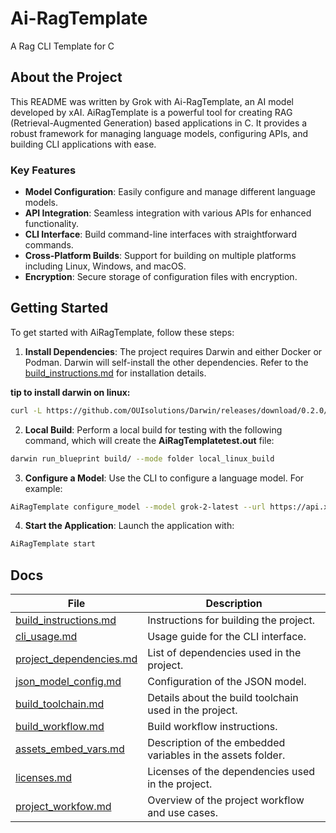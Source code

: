 # Ai-RagTemplate
A Rag CLI Template for C

## About the Project
This README was written by Grok with Ai-RagTemplate, an AI model developed by xAI. AiRagTemplate is a powerful tool for creating RAG (Retrieval-Augmented Generation) based applications in C. It provides a robust framework for managing language models, configuring APIs, and building CLI applications with ease.

### Key Features
- **Model Configuration**: Easily configure and manage different language models.
- **API Integration**: Seamless integration with various APIs for enhanced functionality.
- **CLI Interface**: Build command-line interfaces with straightforward commands.
- **Cross-Platform Builds**: Support for building on multiple platforms including Linux, Windows, and macOS.
- **Encryption**: Secure storage of configuration files with encryption.

## Getting Started
To get started with AiRagTemplate, follow these steps:

1. **Install Dependencies**: The project requires Darwin and either Docker or Podman. Darwin will self-install the other dependencies. Refer to the [build_instructions.md](/docs/build_instructions.md) for installation details. 

**tip to install darwin on linux:**
```bash
curl -L https://github.com/OUIsolutions/Darwin/releases/download/0.2.0/darwin.c -o darwin.c && gcc darwin.c -o darwin.out && sudo mv darwin.out /usr/bin/darwin
```

2. **Local Build**: Perform a local build for testing with the following command, which will create the **AiRagTemplatetest.out** file:
```bash
darwin run_blueprint build/ --mode folder local_linux_build
```

3. **Configure a Model**: Use the CLI to configure a language model. For example:
```bash
AiRagTemplate configure_model --model grok-2-latest --url https://api.x.ai/v1/chat/completions --key YOUR_API_KEY
```

4. **Start the Application**: Launch the application with:
```bash
AiRagTemplate start
```

## Docs 
| File | Description |
| --- | --- |
|[build_instructions.md](/docs/build_instructions.md)| Instructions for building the project. |
|[cli_usage.md](/docs/cli_usage.md)| Usage guide for the CLI interface. |
|[project_dependencies.md](/docs/project_dependencies.md)| List of dependencies used in the project. |
|[json_model_config.md](/docs/json_model_config.md)| Configuration of the JSON model. |
|[build_toolchain.md](/docs/build_toolchain.md)| Details about the build toolchain used in the project. |
|[build_workflow.md](/docs/build_workflow.md)| Build workflow instructions. |
|[assets_embed_vars.md](/docs/assets_embed_vars.md)| Description of the embedded variables in the assets folder. |
|[licenses.md](/docs/licenses.md)| Licenses of the dependencies used in the project. |
|[project_workfow.md](/docs/project_workfow.md)| Overview of the project workflow and use cases. |
